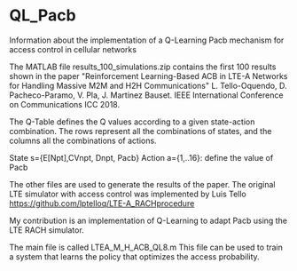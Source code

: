 # QL_Pacb
Information about the implementation of a Q-Learning Pacb mechanism for access control in cellular networks

The MATLAB file results_100_simulations.zip contains the first 100 results shown in the paper "Reinforcement Learning-Based ACB in LTE-A Networks for Handling Massive M2M and H2H Communications" L. Tello-Oquendo, D. Pacheco-Paramo, V. Pla, J. Martinez Bauset. IEEE International Conference on Communications ICC 2018.

The Q-Table defines the Q values according to a given state-action combination. The rows represent all the combinations of states, and the columns all the combinations of actions.

State s={E[Npt],CVnpt, Dnpt, Pacb}
Action a={1,..16}: define the value of Pacb


The other files are used to generate the results of the paper. The original LTE simulator with access control was implemented by Luis Tello https://github.com/lptelloq/LTE-A_RACHprocedure 

My contribution is an implementation of Q-Learning to adapt Pacb using the LTE RACH simulator. 

The main file is called LTEA_M_H_ACB_QL8.m This file can be used to train a system that learns the policy that optimizes the access probability.




